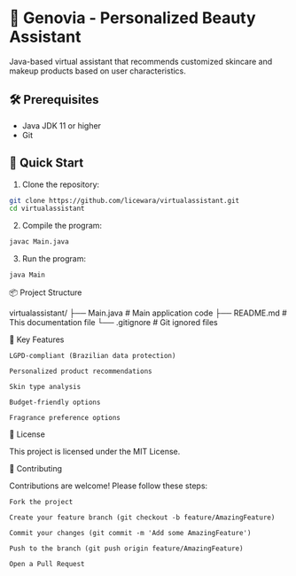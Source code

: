 # 🤖 Genovia - Personalized Beauty Assistant

Java-based virtual assistant that recommends customized skincare and makeup products based on user characteristics.

## 🛠️ Prerequisites

- Java JDK 11 or higher
- Git 

## 🚀 Quick Start

1. Clone the repository:
```bash
git clone https://github.com/licewara/virtualassistant.git
cd virtualassistant
```
2. Compile the program:
```bash
javac Main.java
```
3. Run the program:
```bash
java Main
```

📦 Project Structure

virtualassistant/
├── Main.java       # Main application code
├── README.md       # This documentation file
└── .gitignore      # Git ignored files

🌟 Key Features

    LGPD-compliant (Brazilian data protection)

    Personalized product recommendations

    Skin type analysis

    Budget-friendly options

    Fragrance preference options

📄 License

This project is licensed under the MIT License.

🤝 Contributing

Contributions are welcome! Please follow these steps:

    Fork the project

    Create your feature branch (git checkout -b feature/AmazingFeature)

    Commit your changes (git commit -m 'Add some AmazingFeature')

    Push to the branch (git push origin feature/AmazingFeature)

    Open a Pull Request

